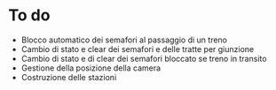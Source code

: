 # To do

  * Blocco automatico dei semafori al passaggio di un treno
  * Cambio di stato e clear dei semafori e delle tratte per giunzione
  * Cambio di stato e di clear dei semafori bloccato se treno in transito
  * Gestione della posizione della camera
  * Costruzione delle stazioni

  
